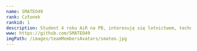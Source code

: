 ```yaml
---
name: SMATEO49
rank: Członek
rankid: 1
description: Student 4 roku AiR na PB, interesuję się lotnictwem, techniką wojskową, programowaniem
www: https://github.com/SMATEO49
imgPath: /images/teamMembersAvatars/smateo.jpg
---
```

